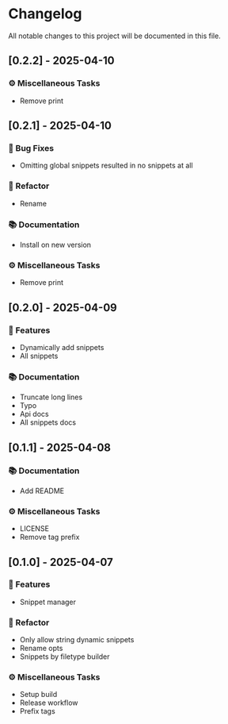 # Changelog

All notable changes to this project will be documented in this file.

## [0.2.2] - 2025-04-10

### ⚙️ Miscellaneous Tasks

- Remove print

## [0.2.1] - 2025-04-10

### 🐛 Bug Fixes

- Omitting global snippets resulted in no snippets at all

### 🚜 Refactor

- Rename

### 📚 Documentation

- Install on new version

### ⚙️ Miscellaneous Tasks

- Remove print

## [0.2.0] - 2025-04-09

### 🚀 Features

- Dynamically add snippets
- All snippets

### 📚 Documentation

- Truncate long lines
- Typo
- Api docs
- All snippets docs

## [0.1.1] - 2025-04-08

### 📚 Documentation

- Add README

### ⚙️ Miscellaneous Tasks

- LICENSE
- Remove tag prefix

## [0.1.0] - 2025-04-07

### 🚀 Features

- Snippet manager

### 🚜 Refactor

- Only allow string dynamic snippets
- Rename opts
- Snippets by filetype builder

### ⚙️ Miscellaneous Tasks

- Setup build
- Release workflow
- Prefix tags

<!-- generated by git-cliff -->
